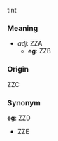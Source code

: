 tint
### Meaning
+ _adj_: ZZA
    + __eg__: ZZB

### Origin

ZZC

### Synonym

__eg__: ZZD

+ ZZE


